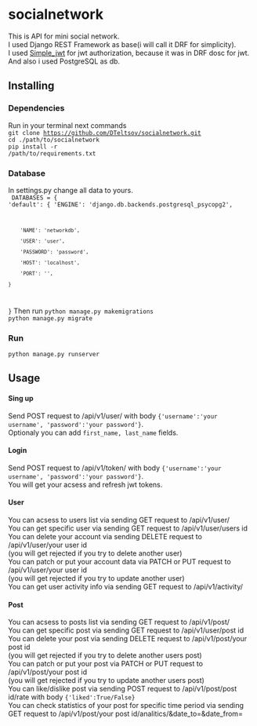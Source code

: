 # socialnetwork
This is API for mini social network.<br>
I used Django REST Framework as base(i will call it DRF for simplicity). <br>
I used [Simple_jwt](https://django-rest-framework-simplejwt.readthedocs.io/en/latest/) for jwt authorization, because it was in DRF dosc for jwt.<br>
And also i used PostgreSQL as db.
## Installing
### Dependencies
Run in your terminal next commands <br>
<code>git clone https://github.com/DTeltsov/socialnetwork.git</code><br>
<code>cd ./path/to/socialnetwork</code><br>
<code>pip install -r /path/to/requirements.txt</code>

### Database
In settings.py change all data to yours.<br>
<code>
  DATABASES = { 
    'default': {
        'ENGINE': 'django.db.backends.postgresql_psycopg2',

        'NAME': 'networkdb',

        'USER': 'user',

        'PASSWORD': 'password',

        'HOST': 'localhost',

        'PORT': '',

    }
}</code>
Then run 
<code>python manage.py makemigrations</code><br>
<code>python manage.py migrate</code>

### Run
<code>python manage.py runserver</code>

## Usage
#### Sing up 
Send POST request to /api/v1/user/ with body <code>{'username':'your username', 'password':'your password'}</code>. <br>
Optionaly you can add <code>first_name, last_name</code> fields.
#### Login
Send POST request to /api/v1/token/ with body <code>{'username':'your username', 'password':'your password'}</code>. <br>
You will get your acsess and refresh jwt tokens.
#### User
You can acsess to users list via sending GET request to /api/v1/user/ <br>
You can get specific user via sending GET request to /api/v1/user/users id <br>
You can delete your account via sending DELETE request to /api/v1/user/your user id <br>
(you will get rejected if you try to delete another user) <br>
You can patch or put your account data via PATCH or PUT request to /api/v1/user/your user id <br>
(you will get rejected if you try to update another user) <br>
You can get user activity info via sending GET request to /api/v1/activity/
#### Post
You can acsess to posts list via sending GET request to /api/v1/post/ <br>
You can get specific post via sending GET request to /api/v1/user/post id <br>
You can delete your post via sending DELETE request to /api/v1/post/your post id <br>
(you will get rejected if you try to delete another users post) <br>
You can patch or put your post via PATCH or PUT request to /api/v1/post/your post id <br>
(you will get rejected if you try to update another users post) <br>
You can like/dislike post via sending POST request to /api/v1/post/post id/rate with body <code>{'liked':True/False}</code> <br>
You can check statistics of your post for specific time period via sending GET request to /api/v1/post/your post id/analitics/&date_to=&date_from= <br>
